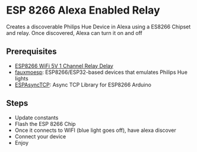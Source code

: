 # ESP 8266 Alexa Enabled Relay

Creates a discoverable Philips Hue Device in Alexa using a ES8266 Chipset and relay.
Once discovered, Alexa can turn it on and off


## Prerequisites

- [ESP8266 WiFi 5V 1 Channel Relay Delay](https://www.amazon.com/gp/product/B071WWMMDD)
- [fauxmoesp](https://bitbucket.org/xoseperez/fauxmoesp/src/master/):  ESP8266/ESP32-based devices that emulates Philips Hue lights
- [ESPAsyncTCP](https://github.com/me-no-dev/ESPAsyncTCP): Async TCP Library for ESP8266 Arduino

## Steps

- Update constants 
- Flash the ESP 8266 Chip
- Once it connects to WIFI (blue light goes off), have alexa discover
- Connect your device
- Enjoy


